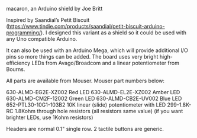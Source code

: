 macaron, an Arduino shield by Joe Britt

Inspired by Saandial’s Petit Biscuit 
(https://www.tindie.com/products/saandial/petit-biscuit-arduino-programming/). 
I designed this variant as a shield so it could be used with any Uno compatible Arduino. 

It can also be used with an Arduino Mega, which will provide additional I/O pins so more things can be added. 
The board uses very bright high-efficiency LEDs from Avago/Broadcom and a linear potentiometer from Bourns. 

All parts are available from Mouser.  Mouser part numbers below: 

630-ALMD-EG2E-XZ002 Red LED 
630-ALMD-EL2E-XZ002 Amber LED 
630-ALMD-CM2F-12002 Green LED 
630-ALMD-CB2E-UV002 Blue LED 
652-PTL30-10G1-103B2 10K linear (slide) potentiometer with LED 
299-1.8K-RC 1.8Kohm through hole resistors (all resistors same value) 
(if you want brighter LEDs, use 1Kohm resistors) 

Headers are normal 0.1" single row.
2 tactile buttons are generic.


